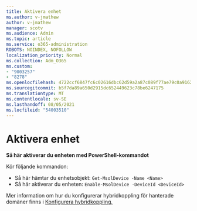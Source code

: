 ```yaml
---
title: Aktivera enhet
ms.author: v-jmathew
author: v-jmathew
manager: scotv
ms.audience: Admin
ms.topic: article
ms.service: o365-administration
ROBOTS: NOINDEX, NOFOLLOW
localization_priority: Normal
ms.collection: Adm_O365
ms.custom:
- "9003257"
- "8278"
ms.openlocfilehash: 4722ccf6847fc6c02616dbc62d59a2a87c089f77ae79c0a916211af6c5f2a6d0
ms.sourcegitcommit: b5f7da89a650d2915dc652449623c78be6247175
ms.translationtype: MT
ms.contentlocale: sv-SE
ms.lasthandoff: 08/05/2021
ms.locfileid: "54003510"
---
```

# <a name="enable-device"></a>Aktivera enhet

**Så här aktiverar du enheten med PowerShell-kommandot**

Kör följande kommandon:

- Så här hämtar du enhetsobjekt: `Get-MsolDevice -Name <Name>`
- Så här aktiverar du enheten: `Enable-MsolDevice -DeviceId <DeviceId>`

Mer information om hur du konfigurerar hybridkoppling för hanterade domäner finns i [Konfigurera hybridkoppling.](https://docs.microsoft.com/azure/active-directory/devices/hybrid-azuread-join-managed-domains)
